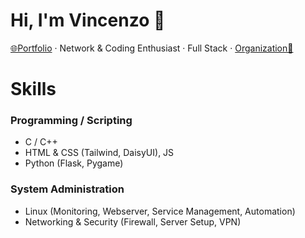 # Hi, I'm Vincenzo 👋  
[🌐Portfolio](https://enzoware.dpdns.org) · Network & Coding Enthusiast · Full Stack · [Organization📁](https://github.com/detaroom)

# Skills
### Programming / Scripting
- C / C++
- HTML & CSS (Tailwind, DaisyUI), JS
- Python (Flask, Pygame)

### System Administration
- Linux (Monitoring, Webserver, Service Management, Automation)
- Networking & Security (Firewall, Server Setup, VPN)
